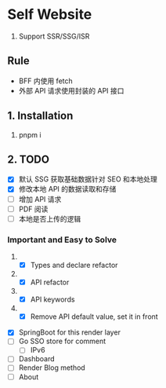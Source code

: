 # Self Website

1. Support SSR/SSG/ISR

## Rule

- BFF 内使用 fetch
- 外部 API 请求使用封装的 API 接口

## 1. Installation

1. pnpm i

## 2. TODO

- [x] 默认 SSG 获取基础数据针对 SEO 和本地处理
- [x] 修改本地 API 的数据读取和存储
- [ ] 增加 API 请求
- [ ] PDF 阅读
- [ ] 本地是否上传的逻辑

### Important and Easy to Solve

1. - [x] Types and declare refactor
2. - [x] API refactor
3. - [x] API keywords
4. - [x] Remove API default value, set it in front

- [x] SpringBoot for this render layer
- [ ] Go SSO store for comment
  - [ ] IPv6
- [ ] Dashboard
- [ ] Render Blog method
- [ ] About
